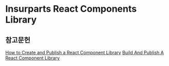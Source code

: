 # Insurparts React Components Library

## 참고문헌

[How to Create and Publish a React Component Library](https://dev.to/alexeagleson/how-to-create-and-publish-a-react-component-library-2oe#publishing-your-library)
[Build And Publish A React Component Library](https://www.youtube.com/watch?v=hf6Z8OZanec)
